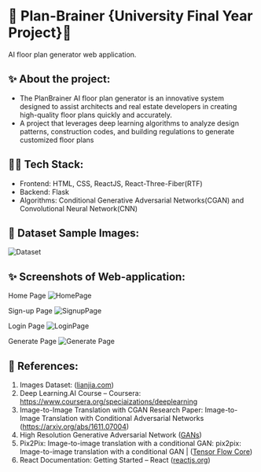 # 🧠 Plan-Brainer {University Final Year Project}🤖 
AI floor plan generator web application.

## ✨ About the project:
- The PlanBrainer AI floor plan generator is an innovative system designed to assist architects
and real estate developers in creating high-quality floor plans quickly and accurately.
- A project that leverages deep learning algorithms to analyze design patterns, construction codes, and
building regulations to generate customized floor plans

## 👨‍💻 Tech Stack:
- Frontend: HTML, CSS, ReactJS, React-Three-Fiber(RTF)
- Backend: Flask
- Algorithms: Conditional Generative Adversarial Networks(CGAN) and Convolutional Neural Network(CNN)

## 🌟 Dataset Sample Images:

![Dataset](dataset.PNG)

## ✨ Screenshots of Web-application:

Home Page
![HomePage](webapphome.PNG)

Sign-up Page
![SignupPage](signup.PNG)

Login Page
![LoginPage](login.PNG)

Generate Page
![Generate Page](generate_page.PNG)

## 📖 References:
1. Images Dataset: ([lianjia.com](https://tj.fang.lianjia.com/loupan/pg1/))
2. Deep Learning.AI Course – Coursera: https://www.coursera.org/speciaizations/deeplearning
3. Image-to-Image Translation with CGAN Research Paper:  Image-to-Image Translation with Conditional Adversarial Networks (https://arxiv.org/abs/1611.07004)
4. High Resolution Generative Adversarial Network ([GANs](https://www.udemy.com/course/high-resolution-generative-adversial-networks))
5. Pix2Pix: Image-to-image translation with a conditional GAN: pix2pix: Image-to-image translation with a conditional GAN | ([Tensor Flow Core](https://www.tensorflow.org/tutorials/generative/pix2pix))
6. React Documentation: Getting Started – React ([reactjs.org](https://react.dev/learn))